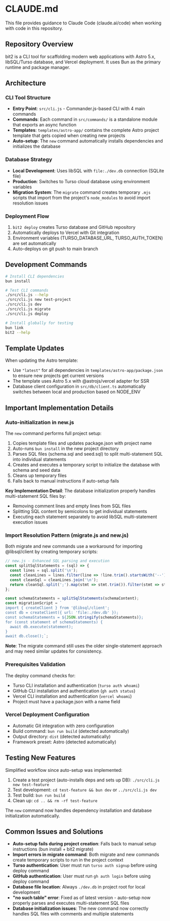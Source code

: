 # CLAUDE.md

This file provides guidance to Claude Code (claude.ai/code) when working with code in this repository.

## Repository Overview

bit2 is a CLI tool for scaffolding modern web applications with Astro 5.x, libSQL/Turso database, and Vercel deployment. It uses Bun as the primary runtime and package manager.

## Architecture

### CLI Tool Structure
- **Entry Point**: `src/cli.js` - Commander.js-based CLI with 4 main commands
- **Commands**: Each command in `src/commands/` is a standalone module that exports an async function
- **Templates**: `templates/astro-app/` contains the complete Astro project template that gets copied when creating new projects
- **Auto-setup**: The `new` command automatically installs dependencies and initializes the database

### Database Strategy
- **Local Development**: Uses libSQL with `file:./dev.db` connection (SQLite file)
- **Production**: Switches to Turso cloud database using environment variables
- **Migration System**: The `migrate` command creates temporary `.mjs` scripts that import from the project's `node_modules` to avoid import resolution issues

### Deployment Flow
1. `bit2 deploy` creates Turso database and GitHub repository
2. Automatically deploys to Vercel with Git integration
3. Environment variables (TURSO_DATABASE_URL, TURSO_AUTH_TOKEN) are set automatically
4. Auto-deploys on git push to main branch

## Development Commands

```bash
# Install CLI dependencies
bun install

# Test CLI commands
./src/cli.js --help
./src/cli.js new test-project
./src/cli.js dev
./src/cli.js migrate
./src/cli.js deploy

# Install globally for testing
bun link
bit2 --help
```

## Template Updates

When updating the Astro template:
- Use `"latest"` for all dependencies in `templates/astro-app/package.json` to ensure new projects get current versions
- The template uses Astro 5.x with @astrojs/vercel adapter for SSR
- Database client configuration in `src/db/client.ts` automatically switches between local and production based on NODE_ENV

## Important Implementation Details

### Auto-initialization in new.js
The `new` command performs full project setup:
1. Copies template files and updates package.json with project name
2. Auto-runs `bun install` in the new project directory
3. Parses SQL files (schema.sql and seed.sql) to split multi-statement SQL into individual statements
4. Creates and executes a temporary script to initialize the database with schema and seed data
5. Cleans up temporary files
6. Falls back to manual instructions if auto-setup fails

**Key Implementation Detail**: The database initialization properly handles multi-statement SQL files by:
- Removing comment lines and empty lines from SQL files
- Splitting SQL content by semicolons to get individual statements
- Executing each statement separately to avoid libSQL multi-statement execution issues

### Import Resolution Pattern (migrate.js and new.js)
Both migrate and new commands use a workaround for importing @libsql/client by creating temporary scripts:
```javascript
// new.js - Enhanced SQL parsing and execution
const splitSqlStatements = (sql) => {
  const lines = sql.split('\n');
  const cleanLines = lines.filter(line => !line.trim().startsWith('--') && line.trim() !== '');
  const cleanSql = cleanLines.join('\n');
  return cleanSql.split(';').map(stmt => stmt.trim()).filter(stmt => stmt.length > 0);
};

const schemaStatements = splitSqlStatements(schemaContent);
const migrationScript = `
import { createClient } from '@libsql/client';
const db = createClient({ url: 'file:./dev.db' });
const schemaStatements = ${JSON.stringify(schemaStatements)};
for (const statement of schemaStatements) {
  await db.execute(statement);
}
await db.close();`;
```

**Note**: The migrate command still uses the older single-statement approach and may need similar updates for consistency.

### Prerequisites Validation
The deploy command checks for:
- Turso CLI installation and authentication (`turso auth whoami`)
- GitHub CLI installation and authentication (`gh auth status`)
- Vercel CLI installation and authentication (`vercel whoami`)
- Project must have a package.json with a name field

### Vercel Deployment Configuration
- Automatic Git integration with zero configuration
- Build command: `bun run build` (detected automatically)
- Output directory: `dist` (detected automatically)
- Framework preset: Astro (detected automatically)

## Testing New Features

Simplified workflow since auto-setup was implemented:

1. Create a test project (auto-installs deps and sets up DB): `./src/cli.js new test-feature`
2. Test development: `cd test-feature && bun dev` or `../src/cli.js dev`
3. Test build: `bun run build`
4. Clean up: `cd .. && rm -rf test-feature`

The `new` command now handles dependency installation and database initialization automatically.

## Common Issues and Solutions

- **Auto-setup fails during project creation**: Falls back to manual setup instructions (bun install + bit2 migrate)
- **Import errors in migrate command**: Both migrate and new commands create temporary scripts to run in the project context
- **Turso authentication**: User must run `turso auth signup` before using deploy command  
- **GitHub authentication**: User must run `gh auth login` before using deploy command
- **Database file location**: Always `./dev.db` in project root for local development
- **"no such table" error**: Fixed as of latest version - auto-setup now properly parses and executes multi-statement SQL files
- **Database initialization issues**: The new command now correctly handles SQL files with comments and multiple statements